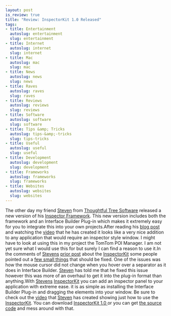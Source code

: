 ```yaml
--- 
layout: post
is_review: true
title: "Review: InspectorKit 1.0 Released"
tags: 
- title: Entertainment
  autoslug: entertainment
  slug: entertainment
- title: Internet
  autoslug: internet
  slug: internet
- title: Mac
  autoslug: mac
  slug: mac
- title: News
  autoslug: news
  slug: news
- title: Raves
  autoslug: raves
  slug: raves
- title: Reviews
  autoslug: reviews
  slug: reviews
- title: Software
  autoslug: software
  slug: software
- title: Tips &amp; Tricks
  autoslug: tips-&amp;-tricks
  slug: tips-tricks
- title: Useful
  autoslug: useful
  slug: useful
- title: Development
  autoslug: development
  slug: development
- title: Frameworks
  autoslug: frameworks
  slug: frameworks
- title: Websites
  autoslug: websites
  slug: websites
---
```

The other day my friend [Steven](http://www.degutis.org/) from [Thoughtful Tree Software](http://www.thoughtfultree.com/) released a new version of his [Inspector Framework](http://www.degutis.org/dev/open-source/2009/03/09/introducing-inspectorkit/).  This new version includes both the framework and an Interface Builder Plug-in which makes it extremely easy for you to integrate this into your own projects.After reading his [blog post](http://www.degutis.org/dev/open-source/2009/03/09/introducing-inspectorkit/) and watching the [video](http://www.degutis.org/extra/InspectorKit.mov) that he has created it looks like a very nice addition to any application that would require an inspector style window.  I might have to look at using this in my project the TomTom POI Manager.  I am not yet sure what I would use this for but surely I can find a reason to use it.<!--more-->In the comments of [Stevens](http://www.degutis.org/) [prior post](http://www.degutis.org/dev/2009/02/26/inspector-panel-for-leopard/) about the [InspectorKit](http://www.degutis.org/dev/open-source/2009/03/09/introducing-inspectorkit/) some people pointed out a [few small things](http://www.degutis.org/dev/2009/02/26/inspector-panel-for-leopard/comment-page-1/#comment-6) that should be fixed.  One of the issues was how the mouse cursor did not change when you hover over a separator as it does in Interface Builder.  [Steven](http://www.degutis.org/) has told me that he fixed this issue however this was more of an overhaul to get it into the plug-in format than anything.With [Stevens](http://www.degutis.org/) [InspectorKit](http://www.degutis.org/dev/open-source/2009/03/09/introducing-inspectorkit/) you can add an inspector panel to your application with extreme ease.  it is as simple as installing the Interface Builder Plug-in and dragging the elements into your window.  Be sure to check out the [video](http://www.degutis.org/extra/InspectorKit.mov) that [Steven](http://www.degutis.org/) has created showing just how to use the [InspectorKit](http://www.degutis.org/dev/open-source/2009/03/09/introducing-inspectorkit/).  You can download [InspectorKit 1.0 ](http://www.degutis.org/extra/InspectorKit-1.0.zip)or you can get [the source code](http://github.com/sdegutis/inspectorkit.framework/zipball/master) and mess around with that.
